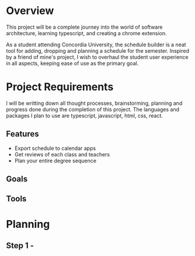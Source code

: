 # Overview

This project will be a complete journey into the world of software architecture, learning typescript, and creating a chrome extension.

As a student attending Concordia University, the schedule builder is a neat tool for adding, dropping and planning a schedule for the semester. 
Inspired by a friend of mine's project, I wish to overhaul the student user experience in all aspects, keeping ease of use as the primary goal.


# Project Requirements
I will be writting down all thought processes, brainstorming, planning and progress done during the completion of this project.
The languages and packages I plan to use are typescript, javascript, html, css, react.

## Features
- Export schedule to calendar apps
- Get reviews of each class and teachers
- Plan your entire degree sequence

## Goals


## Tools



# Planning
## Step 1 - 
